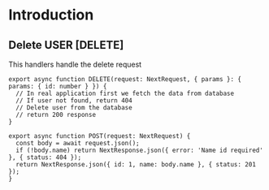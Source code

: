 # Introduction

## Delete USER [DELETE]

This handlers handle the delete request

```tsx
export async function DELETE(request: NextRequest, { params }: { params: { id: number } }) {
  // In real application first we fetch the data from database
  // If user not found, return 404
  // Delete user from the database
  // return 200 response
}
```

```tsx
export async function POST(request: NextRequest) {
  const body = await request.json();
  if (!body.name) return NextResponse.json({ error: 'Name id required' }, { status: 404 });
  return NextResponse.json({ id: 1, name: body.name }, { status: 201 });
}
```
